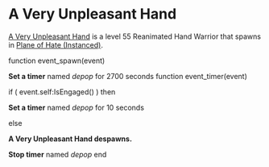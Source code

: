 # A Very Unpleasant Hand



[A Very Unpleasant Hand](/npc/76388) is a level 55 Reanimated Hand Warrior that spawns in [Plane of Hate (Instanced)](/zone/1076).

function event_spawn(event)

**Set a timer** named *depop* for 2700 seconds
function event_timer(event)


if ( event.self:IsEngaged() ) then


**Set a timer** named *depop* for 10 seconds





else


**A Very Unpleasant Hand despawns.**


**Stop timer** named *depop*
end
